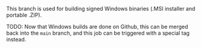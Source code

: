 This branch is used for building signed Windows binaries (.MSI installer and portable .ZIP).

TODO: Now that Windows builds are done on Github, this can be merged back into the `main` branch, and this job can be triggered with a special tag instead.
